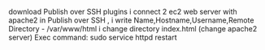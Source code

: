 download Publish over SSH plugins
i connect 2 ec2 web server with apache2
in Publish over SSH , i write 	Name,Hostname,Username,Remote Directory - /var/www/html
i change directory index.html (change apache2 server)
Exec command: sudo service httpd restart
